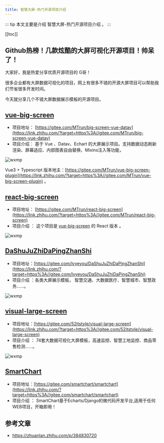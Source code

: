 ```yaml
---
title: 智慧大屏-热门开源项目介绍
---
```


::: tip
本文主要是介绍 智慧大屏-热门开源项目介绍 。
:::

[[toc]]

## Github热榜！几款炫酷的大屏可视化开源项目！帅呆了！


大家好，我是热爱分享优质开源项目的 G哥！

很多企业都有大屏数据可视化的项目，网上有很多不错的开源大屏项目可以帮助我们节省很多开发时间。

今天就分享几个不错大屏数据展示模板的开源项目。

## **[vue-big-screen](https://link.zhihu.com/?target=https%3A//gitee.com/MTrun/big-screen-vue-datav)**

- 项目地址： [https://gitee.com/MTrun/big-screen-vue-datav](https://link.zhihu.com/?target=https%3A//gitee.com/MTrun/big-screen-vue-datav)
- 项目介绍： 基于 Vue 、Datav、Echart 的大屏展示项目。支持数据动态刷新渲染、屏幕适应、内部图表自由替换、Mixins注入等功能，

<img class= "zoom-custom-imgs" :src="$withBase('/assets/img/ac/aibigscreen/datavopensourse-1.png')" alt="wxmp">

Vue3 + Typescript 版本地主：[https://gitee.com/MTrun/vue-big-screen-plugin](https://link.zhihu.com/?target=https%3A//gitee.com/MTrun/vue-big-screen-plugin) 。

## **[react-big-screen](https://link.zhihu.com/?target=https%3A//gitee.com/MTrun/react-big-screen)**

- 项目地址： [https://gitee.com/MTrun/react-big-screen](https://link.zhihu.com/?target=https%3A//gitee.com/MTrun/react-big-screen)
- 项目介绍 ： 这个项目是 [vue-big-screen](https://link.zhihu.com/?target=https%3A//gitee.com/MTrun/big-screen-vue-datav) 的 React 版本 。

<img class= "zoom-custom-imgs" :src="$withBase('/assets/img/ac/aibigscreen/datavopensourse-2.png')" alt="wxmp">

## **[DaShuJuZhiDaPingZhanShi](https://link.zhihu.com/?target=https%3A//gitee.com/lvyeyou/DaShuJuZhiDaPingZhanShi)**

- 项目地址：[https://gitee.com/lvyeyou/DaShuJuZhiDaPingZhanShi](https://link.zhihu.com/?target=https%3A//gitee.com/lvyeyou/DaShuJuZhiDaPingZhanShi)
- 项目介绍 ：各类大屏展示模板， 智慧交通、大数据医疗、智慧城市、智慧政务......。

<img class= "zoom-custom-imgs" :src="$withBase('/assets/img/ac/aibigscreen/datavopensourse-3.png')" alt="wxmp">

## **[visual-large-screen](https://link.zhihu.com/?target=https%3A//gitee.com/52itstyle/visual-large-screen)**

- 项目地址：[https://gitee.com/52itstyle/visual-large-screen](https://link.zhihu.com/?target=https%3A//gitee.com/52itstyle/visual-large-screen)
- 项目介绍 ： 74套大数据可视化大屏模板，高速监控、智慧工地监控、商品零售检测......。

<img class= "zoom-custom-imgs" :src="$withBase('/assets/img/ac/aibigscreen/datavopensourse-4.png')" alt="wxmp">

## **[SmartChart](https://link.zhihu.com/?target=https%3A//gitee.com/smartchart/smartchart)**

- 项目地址：[https://gitee.com/smartchart/smartchart](https://link.zhihu.com/?target=https%3A//gitee.com/smartchart/smartchart)
- 项目介绍 ： SmartChart基于Echarts/Django的微代码开发平台,适用于任何WEB项目，开箱即用！


## 参考文章
* https://zhuanlan.zhihu.com/p/384830720